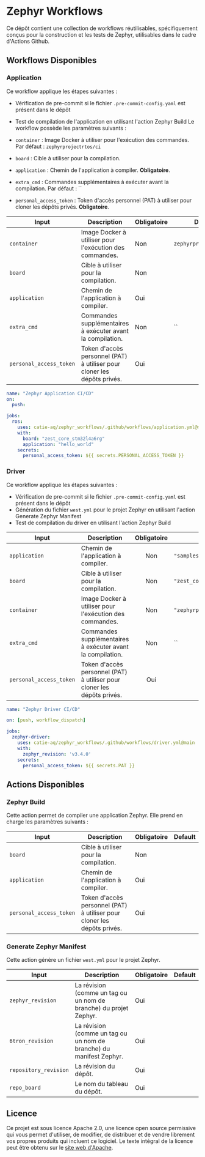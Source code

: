 # Zephyr Workflows

Ce dépôt contient une collection de workflows réutilisables, spécifiquement conçus pour la construction et les tests de Zephyr, utilisables dans
le cadre d'Actions Github.

## Workflows Disponibles

### Application

Ce workflow applique les étapes suivantes :

- Vérification de pre-commit si le fichier `.pre-commit-config.yaml` est présent dans le dépôt
- Test de compilation de l'application en utilisant l'action Zephyr Build
Le workflow possède les paramètres suivants :

- `container` : Image Docker à utiliser pour l'exécution des commandes. Par défaut : `zephyrprojectrtos/ci`
- `board` : Cible à utiliser pour la compilation.
- `application` : Chemin de l'application à compiler. **Obligatoire**.
- `extra_cmd` : Commandes supplémentaires à exécuter avant la compilation. Par défaut : ``
- `personal_access_token` : Token d'accès personnel (PAT) à utiliser pour cloner les dépôts privés. **Obligatoire**.

| Input                   | Description                                                             | Obligatoire | Default                |
| ----------------------- | ----------------------------------------------------------------------- | ----------- | ---------------------- |
| `container`             | Image Docker à utiliser pour l'exécution des commandes.                 | Non         | `zephyrprojectrtos/ci` |
| `board`                 | Cible à utiliser pour la compilation.                                   | Non         |                        |
| `application`           | Chemin de l'application à compiler.                                     | Oui         |                        |
| `extra_cmd`             | Commandes supplémentaires à exécuter avant la compilation.              | Non         | ``                     |
| `personal_access_token` | Token d'accès personnel (PAT) à utiliser pour cloner les dépôts privés. | Oui         |                        |

```yaml
name: "Zephyr Application CI/CD"
on:
  push:

jobs:
  ros:
    uses: catie-aq/zephyr_workflows/.github/workflows/application.yml@main
    with:
      board: "zest_core_stm32l4a6rg"
      application: "hello_world"
    secrets:
      personal_access_token: ${{ secrets.PERSONAL_ACCESS_TOKEN }}
```

### Driver

Ce workflow applique les étapes suivantes :

- Vérification de pre-commit si le fichier `.pre-commit-config.yaml` est présent dans le dépôt
- Génération du fichier `west.yml` pour le projet Zephyr en utilisant l'action Generate Zephyr Manifest
- Test de compilation du driver en utilisant l'action Zephyr Build

| Input                   | Description                                                             | Obligatoire | Default                          |
| ----------------------- | ----------------------------------------------------------------------- | :---------: | -------------------------------- |
| `application`           | Chemin de l'application à compiler.                                     |     Non     | `"samples"`                      |
| `board`                 | Cible à utiliser pour la compilation.                                   |     Non     | `"zest_core_stm32l4a6rg"`        |
| `container`             | Image Docker à utiliser pour l'exécution des commandes.                 |     Non     | `"zephyrprojectrtos/ci"`         |
| `extra_cmd`             | Commandes supplémentaires à exécuter avant la compilation.              |     Non     | ``                               |
| `personal_access_token` | Token d'accès personnel (PAT) à utiliser pour cloner les dépôts privés. |     Oui     |                                  |

```yaml
name: "Zephyr Driver CI/CD"

on: [push, workflow_dispatch]

jobs:
  zephyr-driver:
    uses: catie-aq/zephyr_workflows/.github/workflows/driver.yml@main
    with:
      zephyr_revision: 'v3.4.0'
    secrets:
      personal_access_token: ${{ secrets.PAT }}
```

## Actions Disponibles

### Zephyr Build

Cette action permet de compiler une application Zephyr. Elle prend en charge les paramètres suivants :

| Input                   | Description                                                             | Obligatoire | Default |
| ----------------------- | ----------------------------------------------------------------------- | ----------- | ------- |
| `board`                 | Cible à utiliser pour la compilation.                                   | Non         |         |
| `application`           | Chemin de l'application à compiler.                                     | Oui         |         |
| `personal_access_token` | Token d'accès personnel (PAT) à utiliser pour cloner les dépôts privés. | Oui         |         |

### Generate Zephyr Manifest

Cette action génère un fichier `west.yml` pour le projet Zephyr.

| Input                 | Description                                                         | Obligatoire | Default |
| --------------------- | ------------------------------------------------------------------- | ----------- | ------- |
| `zephyr_revision`     | La révision (comme un tag ou un nom de branche) du projet Zephyr.   | Oui         |         |
| `6tron_revision`      | La révision (comme un tag ou un nom de branche) du manifest Zephyr. | Oui         |         |
| `repository_revision` | La révision du dépôt.                                               | Oui         |         |
| `repo_board`          | Le nom du tableau du dépôt.                                         | Oui         |         |

## Licence

Ce projet est sous licence Apache 2.0, une licence open source permissive qui vous permet d'utiliser, de modifier, de distribuer et de vendre
librement vos propres produits qui incluent ce logiciel. Le texte intégral de la licence peut être obtenu sur
le [site web d'Apache](https://www.apache.org/licenses/LICENSE-2.0).
